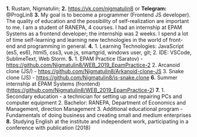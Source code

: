 **1.** Rustam, Nigmatulin;
**2.** https://vk.com/nigmatulin8 or **Telegram:** @ProgLin8
**3.** My goal is to become a programmer (Frontend JS developer). The quality of education and the possibility of self-realization are important to me. I am a student of RANEPA, 4 courses. I had an internship at EPAM Systems as a frontend developer; the internship was 2 weeks. I spend a lot of time self-learning and learning new technologies in the world of front-end and programming in general.
**4.** 1. Learning Technologies: JavaScript (es5, es6), html5, css3, vue.js, smartgrid, windows user, git; 
       2. IDE: VSCode, SublimeText, Web Storm. 
**5.** 1. EPAM Practice (Saratov) - https://github.com/Nigmatulin8/WEB_2019_EpamPractice-2
       2. Arcanoid clone (JS/) - https://github.com/Nigmatulin8/Arkanoid-clone-JS
       3. Snake clone (JS) - https://github.com/Nigmatulin8/js-snake.clone
**6.** Summer internship at EPAM Systems (frontend) (https://github.com/Nigmatulin8/WEB_2019_EpamPractice-2)
**7.** 1. Secondary education - a technician for setting up and repairing PCs and computer equipment
       2. Bachelor: RANEPA, Department of Economics and Management, direction Management
       3. Additional educational program - Fundamentals of doing business and creating small and medium enterprises
**8.** Studying English at the institute and independent work, participating in a conference with publication (2018) 
